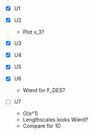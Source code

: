 - [x] U1

- [x] U2

  - Plot v_3?

- [x] U3

- [x] U4

- [x] U5

- [x] U6

  - Wierd for F_DES? 

- [ ] U7

  - O(x^1)
  - Lengthscales looks Wierd?
  - Compare for 1D
  
  